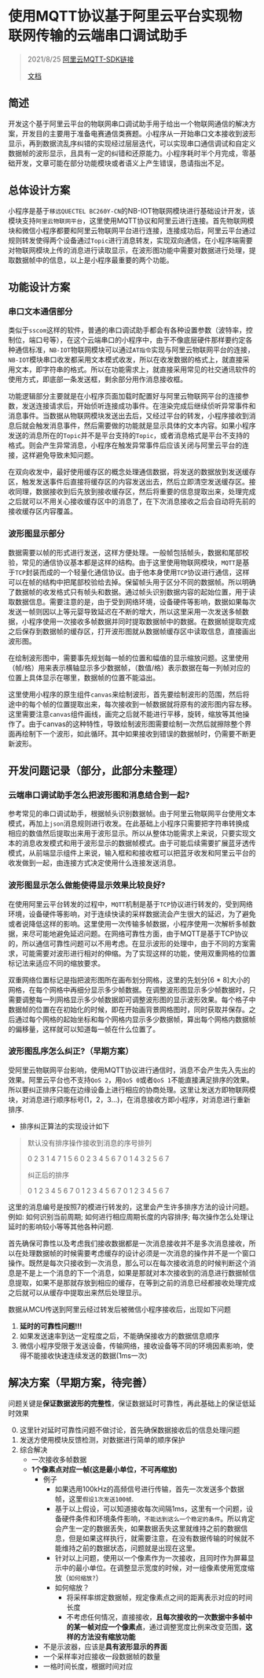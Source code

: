 # 使用MQTT协议基于阿里云平台实现物联网传输的云端串口调试助手

> 2021/8/25
> [阿里云MQTT-SDK链接](https://github.com/aliyun/alibabacloud-iot-device-sdk)
>
> [文档](https://d-veda.top/2022/680098d399fd/)

## 简述

开发这个基于阿里云平台的物联网串口调试助手用于给出一个物联网通信的解决方案，开发目的主要用于准备电赛通信类赛题。小程序从一开始串口文本接收到波形显示，再到数据流乱序纠错的实现经过层层迭代，可以实现串口通信调试和自定义数据帧的波形显示，且具有一定的纠错和还原能力。小程序耗时半个月完成，零基础开发，文章可能在部分功能模块或者语义上产生错误，恳请指出不足。

## 总体设计方案

小程序是基于`移远QUECTEL BC260Y-CN`的NB-IOT物联网模块进行基础设计开发，该模块支持`阿里云物联网平台`，这里使用MQTT协议和阿里云进行连接。首先物联网模块和微信小程序都要和阿里云物联网平台进行连接，连接成功后，阿里云平台通过规则转发使得两个设备通过`Topic`进行消息转发，实现双向通信，在小程序端需要对物联网模块上传的消息进行读取显示，在波形图功能中需要对数据进行处理，提取数据帧中的信息，以上是小程序最重要的两个功能。

## 功能设计方案

### 串口文本通信部分

类似于`sscom`这样的软件，普通的串口调试助手都会有各种设置参数（波特率，控制位，端口号等），在这个云端串口的小程序中，由于不像底层硬件那样要约定各种通信标准，`NB-IOT`物联网模块可以通过`AT指令`实现与阿里云物联网平台的连接，`NB-IOT`模块串口收发都采用文本模式收发，所以在收发数据的格式上，就直接采用文本，即字符串的格式。所以在功能需求上，就直接采用常见的社交通讯软件的使用方式，即底部一条发送框，剩余部分用作消息接收框。

功能逻辑部分主要就是在小程序页面加载时配置好与阿里云物联网平台的连接参数，发送连接请求后，开始侦听连接成功事件。在渲染完成后继续侦听异常事件和消息事件。当数据从物联网模块发送出去后，又经过平台的转发，小程序接收到消息后就会触发消息事件，然后需要做的功能就是显示具体的文本内容。如果小程序发送的消息所在的`Topic`并不是平台支持的`Topic`，或者消息格式是平台不支持的格式。则会产生异常消息，小程序在触发异常事件后应该关闭与阿里云平台的连接，这样避免导致未知问题。

在双向收发中，最好使用缓存区的概念处理通信数据，将发送的数据放到发送缓存区，触发发送事件后直接将缓存区的内容发送出去，然后立即清空发送缓存区。接收同理，数据接收到后先放到接收缓存区，然后将重要的信息提取出来，处理完成之后就可以不用关心接收缓存区中的消息了，在下次消息接收之后会自动将先前的接收缓存区内容覆盖。

### 波形图显示部分

数据需要以帧的形式进行发送，这样方便处理。一般帧包括帧头，数据和尾部校验，常见的通信协议基本都是这样的结构。由于这里使用物联网模块，`MQTT`是基于`TCP`封装而成的一个轻量化通信协议。由于他本身使用`TCP`协议进行通信，这样可以在帧的结构中把尾部校验给去掉。保留帧头用于区分不同的数据帧。所以明确了数据帧的收发格式只有帧头和数据。通过帧头识别数据内容的起始位置，用于读取数据信息。需要注意的是，由于受到网络环境，设备硬件等影响，数据如果每次发送一帧则因以上等元婴导致延迟在不断的增大，所以这里采用一次发送多帧数据，小程序使用一次接收多帧数据并同时提取数据帧中的数据。在数据帧提取完成之后保存到数据帧的缓存区，打开波形图就从数据帧缓存区中读取信息，直接画出波形图。

在绘制波形图中，需要事先规划每一帧的位置和幅值的显示缩放问题。这里使用（帧/格）用来表示横轴显示多少数据帧，（数值/格）表示数据在每一列帧对应的位置上具体显示在哪里，数据帧的位置不能溢出。

这里使用小程序的原生组件`canvas`来绘制波形，首先要绘制波形的范围，然后将途中的每个帧的位置提取出来，每次接收到一帧数据就将原有的波形图内容左移。这里需要注意`canvas`组件画线，画完之后就不能进行平移，旋转，缩放等其他操作了。由于canvas的这种特性，导致绘制波形图需要绘制一次然后就擦除整个界面再绘制下一个波形，如此循环。其中如果接收到错误的数据帧时，仍需要不断更新波形。

## 开发问题记录（部分，此部分未整理）

### 云端串口调试助手怎么把波形图和消息结合到一起?

参考常见的串口调试助手，根据帧头识别数据帧。由于阿里云物联网平台使用文本模式，再加上`json`消息规则进行收发。在此基础上小程序只需要把字符串转换成相应的数值然后提取出来用于波形显示。所以从整体功能需求上来说，只要实现文本的消息收发模式和用于波形显示的数据帧模式。由于可能后续需要扩展蓝牙透传模式，从前端显示组件上来说，输入框和和接收框可以把蓝牙收发和阿里云平台的收发做到一起，由连接方式决定使用什么连接发送消息。

### 波形图显示怎么做能使得显示效果比较良好?

在使用阿里云平台转发的过程中，`MQTT`机制是基于`TCP`协议进行转发的，受到网络环境，设备硬件等影响，对于连续快读的采样数据流会产生很大的延迟，为了避免或者说降低这样的影响。这里使用一次传输多帧数据，小程序使用一次解析多帧数据，来尽可能地避免延迟问题。在网络可靠性方面，由于MQTT是基于TCP协议的，所以通信可靠性问题可以不用考虑。在显示波形的处理中，由于不同的方案需求，可能需要对波形进行相对的伸缩。为了实现这样的功能，使用双重网格的位置标记法来适应不同的缩放要求。

双重网络位置标记是指把波形图所在画布划分网格，这里的先划分[6 * 8]大小的网格，在每个网格中再细分显示多少帧数据。在调整波形图显示多少帧数据时，只需要调整每一列网格显示多少帧数据即可调整波形图的显示波形效果。每个格子中数据帧的位置在在初始化的时候，即在开始画背景网格图时，同时获取并保存。之后通过每个网格的起始坐标和每个网格内显示多少数据帧，算出每个网格内数据帧的偏移量，这样就可以知道每一帧在什么位置了。

### 波形图乱序怎么纠正?（早期方案）

受阿里云物联网平台影响，使用MQTT协议进行通信时，消息不会产生先入先出的效果。阿里云平台也不支持`QoS 2`，用`QoS 0`或者`QoS 1`不能直接满足排序的效果。所以要纠正排序只能在边缘设备上进行相应的协商处理。这里让发送方即物联网模块，对消息进行顺序标号(1，2，3...)，在消息接收方即小程序，对消息进行重新排序.

- 排序纠正算法的实现设计如下

> 默认没有排序操作接收到消息的序号排列
> 
> 0 2 3 1 4 7 1 5 6 0 2 3 4 5 6 7 0 1 4 3 2 5 6 7
> 
> 纠正后的排序
> 
> 0 1 2 3 4 5 6 7 0 1 2 3 4 5 6 7 0 1 2 3 4 5 6 7

这里的消息编号是按照7的模进行转发的，这里会产生许多排序方法的设计问题。例如: 如何识别当前周期; 如何进行相应周期长度的内容排序; 每次操作怎么处理让延时的影响较小等等其他各种问题.

首先确保可靠性以及考虑我们接收数据都是一次消息接收并不是多次消息接收，所以在处理数据帧的时候需要考虑缓存的设计必须是一次消息的操作并不是一个窗口操作。既然是每次只接收到一次消息，那么可以在每次接收消息的时候判断这个消息是不是上一个消息的下一个消息，如果是那就对本次接收到的消息进行数据帧信息提取，如果不是那就存放到相应的缓存，在等到之前的消息已经都接收处理完成之后就可以从缓存中提取出来然后处理显示。



数据从MCU传送到阿里云经过转发后被微信小程序接收后，出现如下问题

1. **延时的可靠性问题!!!**
2. 如果发送速率到达一定程度之后，不能确保接收方的数据信息顺序
3. 微信小程序受限于发送设备，传输网络，接收设备等不同的环境因素影响，使得不能接收快速连续发送的数据(1ms一次)

## 解决方案（早期方案，待完善）

问题关键是**保证数据波形的完整性**，保证数据延时可靠性，再此基础上的保证低延时效果

0. 这里针对延时可靠性问题不做讨论，首先确保数据接收后的信息处理问题
1. 发送方使用模块反馈检测，对数据进行简单的顺序保护
2. 综合解决
   - 一次接收多帧数据
   - **1个像素点对应一帧(这是最小单位，不可再缩放)**
     - 例子
       - 如果选用100kHz的高频信号进行传输，首先一次发送多个数据帧，这里`假设1次发送100帧`.
       - 基于以上假设，可以知道接收每次间隔1ms，这里有一个问题，设备硬件条件和环境条件影响，`不能达到这么一个稳定的条件`。所以肯定会产生一定的数据丢失，如果数据丢失这里就维持之前的数据信息，但是如果这样执行，就需要注意，在没有数据传输的时候就不能维持之前的数据状态，问题就是出现在这里。
       - 针对以上问题，使用以一个像素作为一次接收，且同时作为屏幕显示中的最小单位。在调整显示宽度的时候，对一组像素使用宽度缩放（`如何缩放?`）
       - 如何缩放？
         - 将采样率绑定数据帧，规定像素点之间的距离表示对应的时间长度
         - 不考虑任何情况，直接接收，**且每次接收的一次数据中多帧中的某一帧对应一个像素点**，通过调整宽度比例来改变范围，**这样的方法没有缩放功能**
     - 不是示波器，应该是**具有波形显示的界面**
     - 一个采样率对应接收一段数据帧的数量
     - 一格时间长度，根据时间对应
